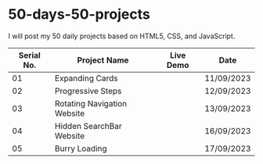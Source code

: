 # 50-days-50-projects
I will post my 50 daily projects based on HTML5, CSS, and JavaScript.

| Serial No.|  Project Name  | Live Demo    | Date |   
|----------| ------------- | ------------- |-------|
|01| Expanding Cards  |   |11/09/2023|
|02| Progressive Steps|  | 12/09/2023|
|03| Rotating Navigation Website||13/09/2023|
|04| Hidden SearchBar Website||16/09/2023|
|05|Burry Loading | | 17/09/2023|
